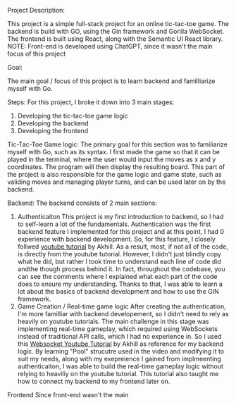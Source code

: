 Project Description:

This project is a simple full-stack project for an online tic-tac-toe game. The backend is build with GO, using the Gin framework and Gorilla WebSocket. The frontend is built using React, along with the Semantic UI React library.
NOTE: Front-end is developed using ChatGPT, since it wasn't the main focus of this project

Goal:

The main goal / focus of this project is to learn backend and familliarize myself with Go. 

Steps:
For this project, I broke it down into 3 main stages:
1. Developing the tic-tac-toe game logic
2. Developing the backend
3. Developing the frontend

Tic-Tac-Toe Game logic:
The primary goal for this section was to familiarize myself with Go, such as its syntax. I first made the game so that it can be played in the terminal,
where the user would input the moves as x and y coordinates. The program will then display the resulting board. This part of the project is also responsible
for the game logic and game state, such as validing moves and managing player turns, and can be used later on by the backend.

Backend:
The backend consists of 2 main sections:
1. Authenticaiton
   This project is my first introduction to backend, so I had to self-learn a lot of the fundamentals. Authentication was the first backend feature I implemented for this project and at this point,
   I had 0 experience with backend development. So, for this feature, I closely follwed [youtube tutorial](https://www.youtube.com/watch?v=Cr3BiwGN2Tg) by Akhill. As a result, most, if not all of the code, is directly from the youtube tutorial.
   However, I didn't just blindly copy what he did, but rather I took time to understand each line of code did andthe though process behind it. In fact, throughout the codebase, you can see the comments where I explained what each part of the code
   does to ensure my understanding. Thanks to that, I was able to learn a lot about the basics of backend development and how to use the GIN framework.
3. Game Creation /  Real-time game logic
   After creating the authentication, I'm more familliar with backend developement, so I didn't need to rely as heavily on youtube tutorials. The main challenge in this stage was implementing real-time gameplay, which required using WebSockets
   instead of traditional API calls, which I had no experience in. So I used this [Websocket Youtube Tutorial](https://www.youtube.com/watch?v=_hFPoXoMwXQ) by Akhill as reference for my backend logic. By learning "Pool" strucutre used in the
   video and modifying it to suit my needs, along with my exepreience I gained from implmeenting authenticaiton, I was able to build the real-time gameplay logic without relying to heaviliy on the youtube tutorial.
   This tutorial also taught me how to connect my backend to my frontend later on.

Frontend
Since front-end wasn't the main
